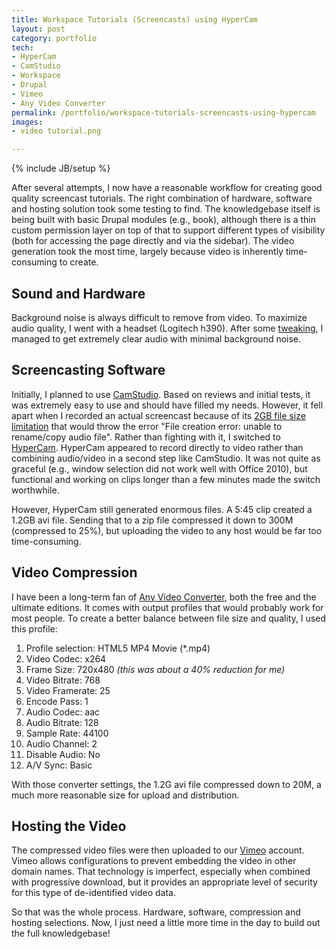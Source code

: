 ```yaml
---
title: Workspace Tutorials (Screencasts) using HyperCam
layout: post
category: portfolio
tech:
- HyperCam
- CamStudio
- Workspace
- Drupal
- Vimeo
- Any Video Converter
permalink: /portfolio/workspace-tutorials-screencasts-using-hypercam
images:
- video tutorial.png

---
```

{% include JB/setup %}
<div id="node-243" class="node node-portfolio node-promoted">
  <div class="content clearfix">
    <div class="field field-name-body field-type-text-with-summary field-label-hidden"><div class="field-items"><div class="field-item even"><p>After several attempts, I now have a reasonable workflow for creating good quality screencast tutorials. The right combination of hardware, software and hosting solution took some testing to find. The knowledgebase itself is being built with basic Drupal modules (e.g., book), although there is a thin custom permission layer on top of that to support different types of visibility (both for accessing the page directly and via the sidebar). The video generation took the most time, largely because video is inherently time-consuming to create.</p>
<!--break-->
<h2>
	Sound and Hardware</h2>
<p>Background noise is always difficult to remove from video. To maximize audio quality, I went with a headset (Logitech h390). After some <a href="/blog/2012/10/24/logitech-h390-headset-humfeedback">tweaking</a>, I managed to get extremely clear audio with minimal background noise.</p>
<h2>
	Screencasting Software</h2>
<p>Initially, I planned to use <a href="http://camstudio.org/">CamStudio</a>. Based on reviews and initial tests, it was extremely easy to use and should have filled my needs. However, it fell apart when I recorded an actual screencast because of its <a href="http://camstudio.org/forum/discussion/515/file-creation-error.-unable-to-renamecopy-audio-file/p1">2GB file size limitation</a> that would throw the error "File creation error: unable to rename/copy audio file". Rather than fighting with it, I switched to <a href="http://www.hyperionics.com/hc/">HyperCam</a>. HyperCam appeared to record directly to video rather than combining audio/video in a second step like CamStudio. It was not quite as graceful (e.g., window selection did not work well with Office 2010), but functional and working on clips longer than a few minutes made the switch worthwhile.</p>
<p>However, HyperCam still generated enormous files. A 5:45 clip created a 1.2GB avi file. Sending that to a zip file compressed it down to 300M (compressed to 25%), but uploading the video to any host would be far too time-consuming.</p>
<h2>
	Video Compression</h2>
<p>I have been a long-term fan of <a href="http://www.any-video-converter.com/products/for_video_free/">Any Video Converter</a>, both the free and the ultimate editions. It comes with output profiles that would probably work for most people. To create a better balance between file size and quality, I used this profile:</p>
<ol style=""><li>
		Profile selection: HTML5 MP4 Movie (*.mp4)</li>
	<li>
		Video Codec: x264</li>
	<li>
		Frame Size: 720x480 <em>(this was about a 40% reduction for me)</em></li>
	<li>
		Video Bitrate: 768</li>
	<li>
		Video Framerate: 25</li>
	<li>
		Encode Pass: 1</li>
	<li>
		Audio Codec: aac</li>
	<li>
		Audio Bitrate: 128</li>
	<li>
		Sample Rate: 44100</li>
	<li>
		Audio Channel: 2</li>
	<li>
		Disable Audio: No</li>
	<li>
		A/V Sync: Basic</li>
</ol><p>With those converter settings, the 1.2G avi file compressed down to 20M, a much more reasonable size for upload and distribution.</p>
<h2>
	Hosting the Video</h2>
<p>The compressed video files were then uploaded to our <a href="http://vimeo.com/">Vimeo</a> account. Vimeo allows configurations to prevent embedding the video in other domain names. That technology is imperfect, especially when combined with progressive download, but it provides an appropriate level of security for this type of de-identified video data.</p>
<p>So that was the whole process. Hardware, software, compression and hosting selections. Now, I just need a little more time in the day to build out the full knowledgebase!</p>
</div></div></div>  </div>
</div>
